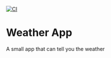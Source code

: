 [![CI](https://github.com/invalidusrname/weather_app/actions/workflows/ci.yml/badge.svg)](https://github.com/invalidusrname/weather_app/actions/workflows/ci.yml)

# Weather App

A small app that can tell you the weather
